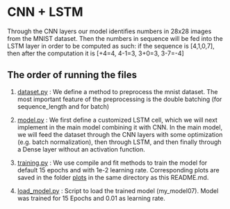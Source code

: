 # CNN + LSTM
Through the CNN layers our model identifies numbers in 28x28 images from the MNIST dataset. Then the numbers in sequence will be fed into the LSTM layer in order to be computed as such: if the sequence is [4,1,0,7], then after the computation it is [+4=4, 4-1=3, 3+0=3, 3-7=-4] 

## The order of running the files
1. [dataset.py](https://github.com/pippowell/IANNwTFGr10/blob/main/Homework/07/dataset.py)
: We define a method to preprocess the mnist dataset. The most important feature of the preprocessing is the double batching (for sequence_length and for batch)

2. [model.py](https://github.com/pippowell/IANNwTFGr10/blob/main/Homework/07/model.py)
: We first define a customized LSTM cell, which we will next implement in the main model combining it with CNN.
In the main model, we will feed the dataset through the CNN layers with some optimization (e.g. batch normalization), then through LSTM, and then finally through a Dense layer without an activation function. 

3. [training.py](https://github.com/pippowell/IANNwTFGr10/blob/main/Homework/07/training.py)
: We use compile and fit methods to train the model for default 15 epochs and with 1e-2 learning rate. Corresponding plots are saved in the folder [plots](https://github.com/pippowell/IANNwTFGr10/tree/main/Homework/07/plots) in the same directory as this README.md.

4. [load_model.py](https://github.com/pippowell/IANNwTFGr10/blob/main/Homework/07/load_model.py)
: Script to load the trained model (my_model07). Model was trained for 15 Epochs and 0.01 as learning rate.
